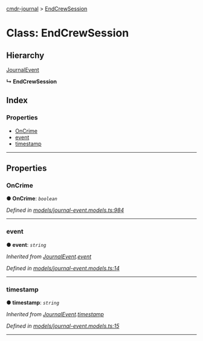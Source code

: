 [cmdr-journal](../README.md) > [EndCrewSession](../classes/endcrewsession.md)



# Class: EndCrewSession

## Hierarchy


 [JournalEvent](journalevent.md)

**↳ EndCrewSession**







## Index

### Properties

* [OnCrime](endcrewsession.md#oncrime)
* [event](endcrewsession.md#event)
* [timestamp](endcrewsession.md#timestamp)



---
## Properties
<a id="oncrime"></a>

###  OnCrime

**●  OnCrime**:  *`boolean`* 

*Defined in [models/journal-event.models.ts:984](https://github.com/chrisbruford/cmdr-journal/blob/0588b1f/src/models/journal-event.models.ts#L984)*





___

<a id="event"></a>

###  event

**●  event**:  *`string`* 

*Inherited from [JournalEvent](journalevent.md).[event](journalevent.md#event)*

*Defined in [models/journal-event.models.ts:14](https://github.com/chrisbruford/cmdr-journal/blob/0588b1f/src/models/journal-event.models.ts#L14)*





___

<a id="timestamp"></a>

###  timestamp

**●  timestamp**:  *`string`* 

*Inherited from [JournalEvent](journalevent.md).[timestamp](journalevent.md#timestamp)*

*Defined in [models/journal-event.models.ts:15](https://github.com/chrisbruford/cmdr-journal/blob/0588b1f/src/models/journal-event.models.ts#L15)*





___


